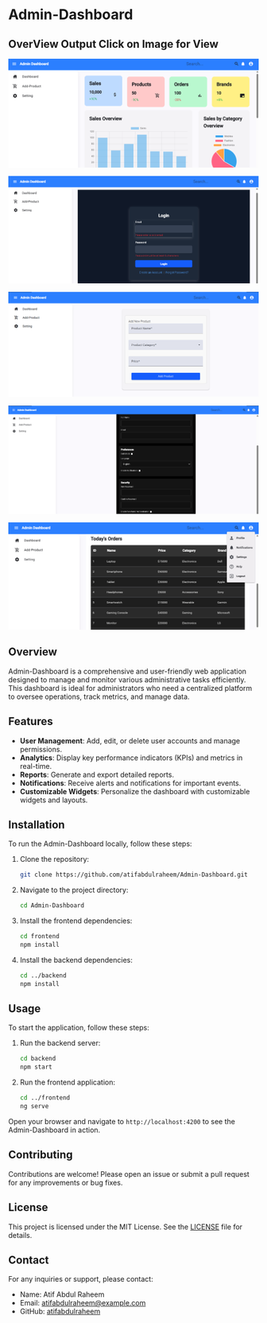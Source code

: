 # Admin-Dashboard


## OverView Output Click on Image for View

![Weather-App Image 1](https://github.com/atifabdulraheem/Admin-Dashboard/blob/main/Overview/Screenshot%202025-03-13%20000306.png)

![Weather-App Image 2](https://github.com/atifabdulraheem/Admin-Dashboard/blob/main/Overview/Screenshot%202025-03-13%20000413.png)

![Weather-App Image 3](https://github.com/atifabdulraheem/Admin-Dashboard/blob/main/Overview/Screenshot%202025-03-13%20000455.png)

![Weather-App Image 4](https://github.com/atifabdulraheem/Admin-Dashboard/blob/main/Overview/Screenshot%202025-03-13%20000517.png)

![Weather-App Image 5](https://github.com/atifabdulraheem/Admin-Dashboard/blob/main/Overview/Screenshot%202025-03-13%20000614.png)

## Overview
Admin-Dashboard is a comprehensive and user-friendly web application designed to manage and monitor various administrative tasks efficiently. This dashboard is ideal for administrators who need a centralized platform to oversee operations, track metrics, and manage data.

## Features
- **User Management**: Add, edit, or delete user accounts and manage permissions.
- **Analytics**: Display key performance indicators (KPIs) and metrics in real-time.
- **Reports**: Generate and export detailed reports.
- **Notifications**: Receive alerts and notifications for important events.
- **Customizable Widgets**: Personalize the dashboard with customizable widgets and layouts.

## Installation
To run the Admin-Dashboard locally, follow these steps:

1. Clone the repository:
    ```bash
    git clone https://github.com/atifabdulraheem/Admin-Dashboard.git
    ```

2. Navigate to the project directory:
    ```bash
    cd Admin-Dashboard
    ```

3. Install the frontend dependencies:
    ```bash
    cd frontend
    npm install
    ```

4. Install the backend dependencies:
    ```bash
    cd ../backend
    npm install
    ```

## Usage
To start the application, follow these steps:

1. Run the backend server:
    ```bash
    cd backend
    npm start
    ```

2. Run the frontend application:
    ```bash
    cd ../frontend
    ng serve
    ```

Open your browser and navigate to `http://localhost:4200` to see the Admin-Dashboard in action.

## Contributing
Contributions are welcome! Please open an issue or submit a pull request for any improvements or bug fixes.

## License
This project is licensed under the MIT License. See the [LICENSE](LICENSE) file for details.

## Contact
For any inquiries or support, please contact:
- Name: Atif Abdul Raheem
- Email: atifabdulraheem@example.com
- GitHub: [atifabdulraheem](https://github.com/atifabdulraheem)



 
